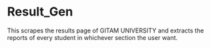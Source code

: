 # Result_Gen
This scrapes the results page of GITAM UNIVERSITY and extracts the reports of every student in whichever section the user want.
